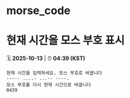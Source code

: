 # morse_code
# 현재 시간을 모스 부호 표시
<!-- MORSE_TIME_START -->
🗓️ **2025-10-13** | ⏰ **04:39 (KST)**

```
현재 시간을 입력하세요. 모스 부호로 바꿉니다
----- ....- ...-- ----.
모스 부호를 다시 현재 시간으로 바꿉니다
0439
```
<!-- MORSE_TIME_END -->
